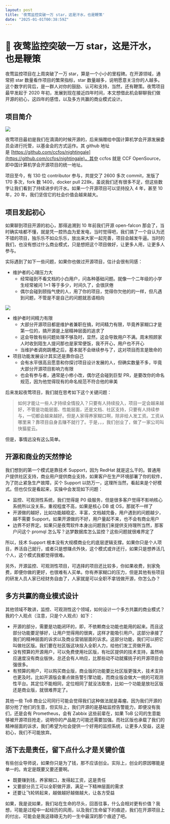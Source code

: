 ```yaml
---
layout: post
title: '夜莺监控突破一万 star，这是汗水，也是鞭策'
date: "2025-01-01T00:38:59Z"
---
```

🎉 夜莺监控突破一万 star，这是汗水，也是鞭策
==========================

夜莺监控项目在上周突破了一万 star，算是一个小小的里程碑。在开源领域，通常把 star 数量看作项目的繁荣指标，star 数量越多，说明愿意关注你的人越多。这个数字的背后，是一群人对你的鼓励、认可和支持，当然，还有鞭策。夜莺项目最早发起于 2020 年初，发展到现在接近四年时间，本文想借此机会聊聊我们做开源的初心，这四年的感悟，以及多方共赢的商业模式设计。

项目简介
----

![](https://img2024.cnblogs.com/blog/2036615/202412/2036615-20241231150434595-1423175378.png)

夜莺项目最初是我们在滴滴的时候开源的，后来捐赠给中国计算机学会开源发展委员会进行托管，以基金会的方式运作。其 github 地址是 [https://github.com/ccfos/nightingale](https://github.com/ccfos/nightingale)，其中 ccfos 就是 CCF OpenSource，即中国计算机学会开源项目的统一地址。

项目至今，有 130 位 contributor 参与，共提交了 2600 多次 commit，发版了 170 多次，fork 数 1400，docker pull 228k，虽说我们还有很多不足，但这些数字让我们看到了持续进步的汗水。如果一个开源项目可以坚持投入 4 年，甚至 10 年，20 年，我们坚信它的社会价值会越来越大。

项目发起初心
------

如果聊到项目开源的初心，那得追溯到 10 年前我们开源 open-falcon 那会了，当时确实啥都不懂，就是凭一腔热血为爱发电，当时觉得吧，我们搞了一个自认为还不错的项目，独乐乐不如众乐乐，放出来大家一起完善，项目会越发牛逼。当时的我们，也没有想过什么商业模式，只是想把这个项目做好，让更多人用，让更多人参与。

实际遇到了如下一些问题，如果你也做过开源项目，估计会很有同感：

*   维护者的心理压力大
    *   经常碰到不看文档的小白用户，问各种基础问题。就像一个二年级的小学生经常被问 1+1 等于多少，时间久了，会很厌倦
    *   偶尔会碰到颐指气使的人，用了你的项目，觉得你欠他的的一样，但凡遇到问题，不管是不是自己的问题就恶语相向

![](https://img2024.cnblogs.com/blog/2036615/202412/2036615-20241231150511277-930699190.png)

*   维护者时间精力有限
    *   大部分开源项目都是维护者兼职在搞，时间精力有限，毕竟养家糊口才是第一位的，搞开源是上层精神层面的追求了
    *   这会导致有些问题处理不够及时，显然，这会导致用户不满。周末照顾家人时收到陌生人提问那也是家常便饭，我不开心，用户也不开心
    *   当维护者调岗跳槽之后，基本就不会继续参与了，这对项目而言是致命的
*   项目功能发展设计其实还是靠你自己
    *   会有水平很高且愿意和你探讨项目设计发展的人，但确实数量不多，毕竟大部分开源项目影响力有限
    *   也会有参与者，通常是小修小改，偶尔还会碰到巨型 PR，是要改你的命名规范，因为他觉得现有的命名规范不符合他的审美

后来发起夜莺项目，我们就在思考如下这个关键问题：

> 如何才能让一些人才持续全情投入？只要有人持续投入，项目一定会越来越好，不管是功能层面、性能层面，还是文档、社区支持，只要有人持续参与，一切都会越来越好。但是人家得养家糊口啊，除非给人发工资。工资从哪里来？靠项目自身去赚不就行了。于是，，，我们创业了，做了一家公司叫快猫星云。

但是，事情远没有这么简单。

开源和商业的天然悖论
----------

我们想到的第一个模式是靠技术 Support，因为 RedHat 就是这么干的。普通用户提供社区支持，商业用户提供商业支持，如果客户在生产环境部署了你的软件，为了防止紧急生产故障，买个 Support 以防万一，这理所当然，看起来是个好模式。但也仅仅是看起来，实操中会发现如下问题：

*   监控、可观测性系统，我们觉得是 P0 级服务，但是很多客户觉得不影响核心系统所以没关系，重视程度不高，如果是核心 DB 或 OS，那就不一样了
*   开源做的越好，比如功能越稳定、丰富，文档越完备，用户遇到的问题越少，越不需要 Support，如果开源做的不好，用户量起不来，也不会有商业用户
*   边界不好界定。如果只是夜莺软件本身出问题我们来提供支持理所当然，那客户问这个 promql 怎么写？达梦数据库怎么监控？这些问题就很难界定了

所以，技术 Support 根本没有大规模商业化的底层逻辑支撑。如果你只是个人项目，养活自己就行，或者只是想赚点外快，这个模式或许还行，如果只是想养活几个人，这个模式我都觉得很难。

另外，开源监控、可观测性项目，可选择的项目还比较多，你如果收费，别家免费，即便你做的更好，也很难有人买单。你有养家糊口的压力，但是其他有些项目的研发人员人家已经财务自由了，人家就是可以全职不拿钱做开源，你怎么办？

多方共赢的商业模式设计
-----------

其他领域不敢讲，监控、可观测性这个领域，如何设计一个多方共赢的商业模式？我的个人观点（注意，只是个人观点）如下：

*   开源的部分，需要是功能闭环的，即，不依赖商业功能也能用的起来。而且这部分功能要足够好，让用户觉得用的很爽，这样才能吸引用户。这部分承接了我们的精神层面的诉求以及商业营销层面的诉求。这部分功能，我们可以把它叫做社区版。我们要在社区版这块投入全职人力，给他们发工资做开源。
*   没有预算的开源用户，可以免费使用社区版，有社区提供的技术支持，虽然响应速度没有商业版快，总还会有人响应，比那些动不动就撂挑子的开源项目会强很多。
*   有预算的用户，可以购买商业版，商业版的功能要比社区版更强大，技术支持也更及时。比如开源版会重点做告警引擎功能，而商业版会做大一统的可观测性平台。其定位不能相同，定位相同了就没法取舍，比如一个功能是放社区版还是商业版，就很难界定了。

其他一些 ToB 商业公司同行可能会觉得我们这种做法就是毒瘤。因为我们开源的部分抢了他们的生意，但实际上，我们开源的是基础监控告警能力，即便没有我们，还是会有 Prometheus，会有 Zabbix 这些前辈在，如果 ToB 公司的生意能够被开源项目抢走，说明你的产品能力可能还需要加强。而社区版也承载了我们的精神层面的诉求，我们希望为社会提供一个好用的监控系统，让更多人受益，这是初心，我们不可能放弃。

活下去是责任，留下点什么才是关键价值
------------------

有些创业导师说，如果你只是为了钱，那不应该创业。实际上，创业的原因哪能是单一的。肯定是既要又要还要啊。

*   既要赚到钱，养家糊口，发得起工资，这是责任
*   又要部分员工可以全职做开源，满足一下精神层面的需求
*   还要让飞轮转起来，越做越好越做越大，让各方受益

如果，我是说如果，我们站在生命的尽头，回首往事，什么会相对更有价值？我想，可能是过程中一起经历的风雨，以及我们生命留下的痕迹，我们在开源项目上的付出，可能会是我这碌碌无为的一生中最深的那个痕迹了吧。